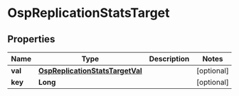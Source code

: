 # OspReplicationStatsTarget

## Properties
Name | Type | Description | Notes
------------ | ------------- | ------------- | -------------
**val** | [**OspReplicationStatsTargetVal**](OspReplicationStatsTargetVal.md) |  |  [optional]
**key** | **Long** |  |  [optional]

